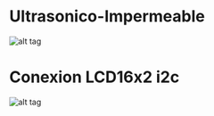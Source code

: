 # Ultrasonico-Impermeable
![alt tag](https://github.com/TalosElectronics1/Ultrasonico-Impermeable/blob/master/Diagrama/ultrasonico_agua_bb.png)

# Conexion LCD16x2 i2c
![alt tag](https://github.com/TalosElectronics1/Ultrasonico-Impermeable/blob/master/Diagrama/pantalla_i2c_bb.png)
